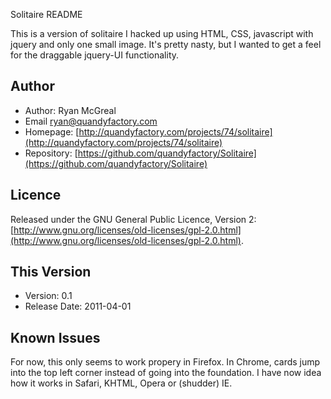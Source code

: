 Solitaire README

This is a version of solitaire I hacked up using HTML, CSS, javascript with jquery and only one small image. It's pretty nasty, but I wanted to get a feel for the draggable jquery-UI functionality.

## Author

* Author: Ryan McGreal
* Email [ryan@quandyfactory.com](mailto:ryan@quandyfactory.com)
* Homepage: [http://quandyfactory.com/projects/74/solitaire](http://quandyfactory.com/projects/74/solitaire)
* Repository: [https://github.com/quandyfactory/Solitaire](https://github.com/quandyfactory/Solitaire)

## Licence

Released under the GNU General Public Licence, Version 2: [http://www.gnu.org/licenses/old-licenses/gpl-2.0.html](http://www.gnu.org/licenses/old-licenses/gpl-2.0.html).

## This Version

* Version: 0.1
* Release Date: 2011-04-01

## Known Issues

For now, this only seems to work propery in Firefox. In Chrome, cards jump into the top left corner instead of going into the foundation. I have now idea how it works in Safari, KHTML, Opera or (shudder) IE.



